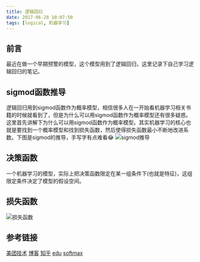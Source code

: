 ```yaml
---
title: 逻辑回归
date: 2017-06-28 10:07:50
tags: [logical, 机器学习]
---
```


## 前言
最近在做一个早期预警的模型，这个模型用到了逻辑回归，这里记录下自己学习逻辑回归的笔记。

## sigmod函数推导
逻辑回归用到sigmod函数作为概率模型，相信很多人在一开始看机器学习相关书籍的时候就看到了，但是为什么可以用sigmod函数作为概率模型还有很多疑惑。这里首先讲解下为什么可以用sigmod函数作为概率模型。其实机器学习的核心也就是要找到一个概率模型和找到损失函数，然后使得损失函数最小不断地改进系数。下图是sigmod的推导，手写字有点难看😂
![sigmod推导](logicalRegssion/sigmod.jpeg)

<!--more-->

## 决策函数
一个机器学习的模型，实际上把决策函数限定在某一组条件下(也就是特征)，这组限定条件决定了模型的假设空间。

## 损失函数
![损失函数](logicalRegssion/loss.jpeg)


## 参考链接
[美团技术](http://tech.meituan.com/intro_to_logistic_regression.html)
[博客](http://blog.csdn.net/YoYoDelphine/article/details/52888276)
[知乎](https://www.zhihu.com/question/30643044)
[edu](http://ufldl.stanford.edu/wiki/index.php/Softmax%E5%9B%9E%E5%BD%92#.E4.B8.AD.E8.8B.B1.E6.96.87.E5.AF.B9.E7.85.A7)
[softmax](https://zhuanlan.zhihu.com/p/21485970)
